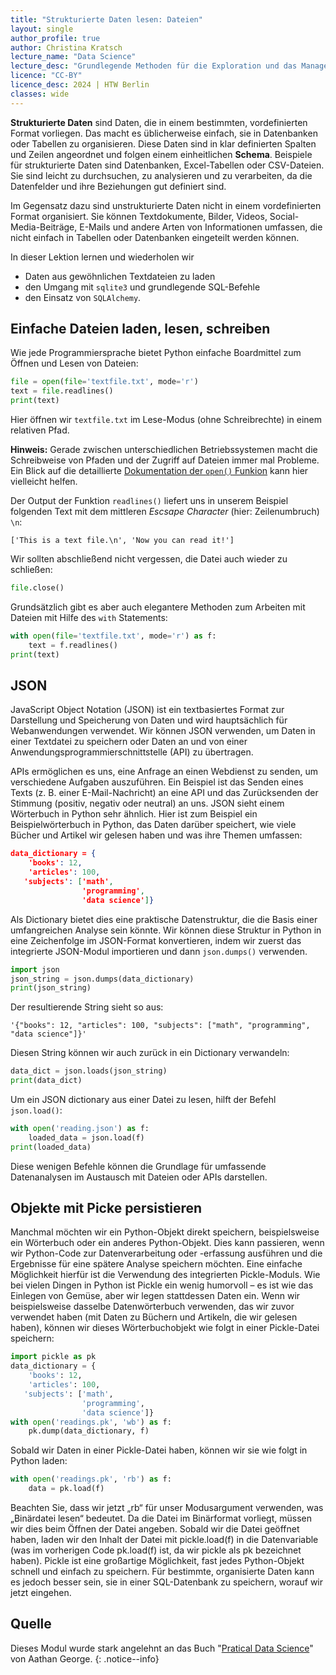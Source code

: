 ```yaml
---
title: "Strukturierte Daten lesen: Dateien"
layout: single
author_profile: true
author: Christina Kratsch
lecture_name: "Data Science"
lecture_desc: "Grundlegende Methoden für die Exploration und das Management von Daten."
licence: "CC-BY"
licence_desc: 2024 | HTW Berlin 
classes: wide
---
```



**Strukturierte Daten** sind Daten, die in einem bestimmten, vordefinierten Format vorliegen. Das macht es üblicherweise einfach, sie in Datenbanken oder Tabellen zu organisieren. Diese Daten sind in klar definierten Spalten und Zeilen angeordnet und folgen einem einheitlichen **Schema**. Beispiele für strukturierte Daten sind Datenbanken, Excel-Tabellen oder CSV-Dateien. Sie sind leicht zu durchsuchen, zu analysieren und zu verarbeiten, da die Datenfelder und ihre Beziehungen gut definiert sind.

Im Gegensatz dazu sind unstrukturierte Daten nicht in einem vordefinierten Format organisiert. Sie können Textdokumente, Bilder, Videos, Social-Media-Beiträge, E-Mails und andere Arten von Informationen umfassen, die nicht einfach in Tabellen oder Datenbanken eingeteilt werden können. 

In dieser Lektion lernen und wiederholen wir
* Daten aus gewöhnlichen Textdateien zu laden
* den Umgang mit `sqlite3` und grundlegende SQL-Befehle
* den Einsatz von `SQLAlchemy`.

## Einfache Dateien laden, lesen, schreiben

Wie jede Programmiersprache bietet Python einfache Boardmittel zum Öffnen und Lesen von Dateien:

```python
file = open(file='textfile.txt', mode='r')
text = file.readlines()
print(text)
``` 

Hier öffnen wir `textfile.txt` im Lese-Modus (ohne Schreibrechte) in einem relativen Pfad. 

**Hinweis:** Gerade zwischen unterschiedlichen Betriebssystemen macht die Schreibweise von Pfaden und der Zugriff auf Dateien immer mal Probleme. Ein Blick auf die detaillierte [Dokumentation der `open()` Funkion](https://docs.python.org/3/library/functions.html#open) kann hier vielleicht helfen.

Der Output der Funktion `readlines()` liefert uns in unserem Beispiel folgenden Text mit dem mittleren *Escsape Character* (hier: Zeilenumbruch) `\n`:
```
['This is a text file.\n', 'Now you can read it!']
```

Wir sollten abschließend nicht vergessen, die Datei auch wieder zu schließen:
```python
file.close()
```

Grundsätzlich gibt es aber auch elegantere Methoden zum Arbeiten mit Dateien mit Hilfe des `with` Statements:

```python
with open(file='textfile.txt', mode='r') as f:
    text = f.readlines()
print(text)
```

## JSON

JavaScript Object Notation (JSON) ist ein textbasiertes Format zur Darstellung und Speicherung von Daten und wird hauptsächlich für Webanwendungen verwendet. Wir können JSON verwenden, um Daten in einer Textdatei zu speichern oder Daten an und von einer Anwendungsprogrammierschnittstelle (API) zu übertragen.

APIs ermöglichen es uns, eine Anfrage an einen Webdienst zu senden, um verschiedene Aufgaben auszuführen. Ein Beispiel ist das Senden eines Texts (z. B. einer E-Mail-Nachricht) an eine API und das Zurücksenden der Stimmung (positiv, negativ oder neutral) an uns. JSON sieht einem Wörterbuch in Python sehr ähnlich. Hier ist zum Beispiel ein Beispielwörterbuch in Python, das Daten darüber speichert, wie viele Bücher und Artikel wir gelesen haben und was ihre Themen umfassen:

```json
data_dictionary = {
    'books': 12,
    'articles': 100,
   'subjects': ['math',
                'programming',
                'data science']}
```

Als Dictionary bietet dies eine praktische Datenstruktur, die die Basis einer umfangreichen Analyse sein könnte. Wir können diese Struktur in Python in eine Zeichenfolge im JSON-Format konvertieren, indem wir zuerst das integrierte JSON-Modul importieren und dann `json.dumps()` verwenden.

```python
import json
json_string = json.dumps(data_dictionary)
print(json_string)
```

Der resultierende String sieht so aus:
```
'{"books": 12, "articles": 100, "subjects": ["math", "programming", "data science"]}'
```

Diesen String können wir auch zurück in ein Dictionary verwandeln:

```python
data_dict = json.loads(json_string)
print(data_dict)
```

Um ein JSON dictionary aus einer Datei zu lesen, hilft der Befehl `json.load()`:

```python
with open('reading.json') as f:
    loaded_data = json.load(f)
print(loaded_data)
```

Diese wenigen Befehle können die Grundlage für umfassende Datenanalysen im Austausch mit Dateien oder APIs darstellen.

## Objekte mit Picke persistieren

Manchmal möchten wir ein Python-Objekt direkt speichern, beispielsweise ein Wörterbuch oder ein anderes Python-Objekt. Dies kann passieren, wenn wir Python-Code zur Datenverarbeitung oder -erfassung ausführen und die Ergebnisse für eine spätere Analyse speichern möchten. Eine einfache Möglichkeit hierfür ist die Verwendung des integrierten Pickle-Moduls. Wie bei vielen Dingen in Python ist Pickle ein wenig humorvoll – es ist wie das Einlegen von Gemüse, aber wir legen stattdessen Daten ein. Wenn wir beispielsweise dasselbe Datenwörterbuch verwenden, das wir zuvor verwendet haben (mit Daten zu Büchern und Artikeln, die wir gelesen haben), können wir dieses Wörterbuchobjekt wie folgt in einer Pickle-Datei speichern:

```python
import pickle as pk
data_dictionary = {
    'books': 12,
    'articles': 100,
   'subjects': ['math',
                'programming',
                'data science']}
with open('readings.pk', 'wb') as f:
    pk.dump(data_dictionary, f)
```

Sobald wir Daten in einer Pickle-Datei haben, können wir sie wie folgt in Python laden:

```python
with open('readings.pk', 'rb') as f:
    data = pk.load(f)
```

Beachten Sie, dass wir jetzt „rb“ für unser Modusargument verwenden, was „Binärdatei lesen“ bedeutet. Da die Datei im Binärformat vorliegt, müssen wir dies beim Öffnen der Datei angeben. Sobald wir die Datei geöffnet haben, laden wir den Inhalt der Datei mit pickle.load(f) in die Datenvariable (was im vorherigen Code pk.load(f) ist, da wir pickle als pk bezeichnet haben). Pickle ist eine großartige Möglichkeit, fast jedes Python-Objekt schnell und einfach zu speichern. Für bestimmte, organisierte Daten kann es jedoch besser sein, sie in einer SQL-Datenbank zu speichern, worauf wir jetzt eingehen.


## Quelle
 Dieses Modul wurde stark angelehnt an das Buch "[Pratical Data Science](https://learning.oreilly.com/library/view/practical-data-science/9781801071970/Text/Chapter_3.xhtml#_idParaDest-93)" von Aathan George.
{: .notice--info}

